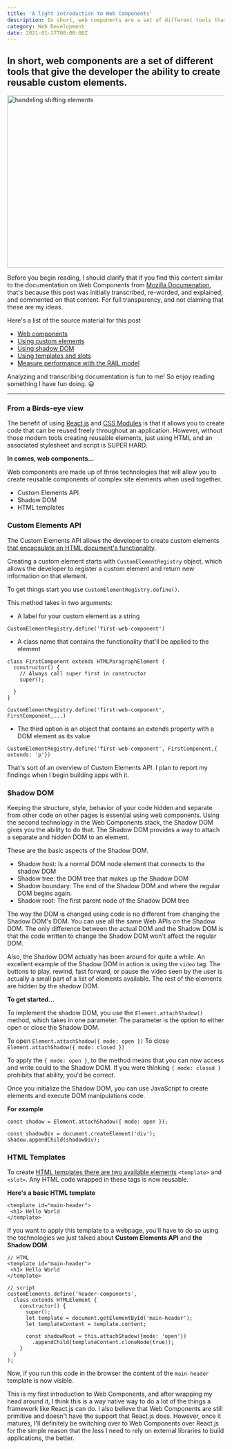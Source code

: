 ```yaml
---
title: 'A light introduction to Web Components'
description: In short, web components are a set of different tools that give the developer to ability to create custom elements that are reusable.
category: Web Development
date: 2021-01-17T00:00:00Z
---
```


## In short, web components are a set of different tools that give the developer the ability to create reusable custom elements.

<img src="/assets/images/web-components.jpg" width="600" height="400" alt="handeling shifting elements" />

Before you begin reading, I should clarify that if you find this content similar to the documentation on Web Components from [Mozilla Documenation](https://developer.mozilla.org/en-US/), that's because this post was initially transcribed, re-worded, and explained, and commented on that content. For full transparency, and not claiming that these are my ideas. 

Here's a list of the source material for this post

* [Web components](https://developer.mozilla.org/en-US/docs/Web/Web_Components)
* [Using custom elements](https://developer.mozilla.org/en-US/docs/Web/Web_Components/Using_custom_elements)
* [Using shadow DOM](https://developer.mozilla.org/en-US/docs/Web/Web_Components/Using_shadow_DOM)
* [Using templates and slots](https://developer.mozilla.org/en-US/docs/Web/Web_Components/Using_templates_and_slots)
* [Measure performance with the RAIL model](https://web.dev/rail/)

Analyzing and transcribing documentation is fun to me! So enjoy reading something I have fun doing. 😃

<hr />


### From a Birds-eye view

The benefit of using [React.js](https://reactjs.org) and [CSS Modules](https://create-react-app.dev/docs/adding-a-css-modules-stylesheet/) is that it allows you to create code that can be reused freely throughout an application. However, without those modern tools creating reusable elements, just using HTML and an associated stylesheet and script is SUPER HARD.

**In comes, web components...**

Web components are made up of three technologies that will allow you to create reusable components of complex site elements when used together.

* Custom Elements API
* Shadow DOM
* HTML templates

### Custom Elements API

The Custom Elements API allows the developer to create custom elements [that encapsulate an HTML document's functionality](https://developer.mozilla.org/en-US/docs/Web/Web_Components/Using_custom_elements).

Creating a custom element starts with ```CustomElementRegistry``` object, which allows the developer to register a custom element and return new information on that element.

To get things start you use ```CustomElementRegistry.define()```.

This method takes in two arguments:

* A label for your custom element as a string

```CustomElementRegistry.define('first-web-component')```

* A class name that contains the functionality that'll be applied to the element

```
class FirstComponent extends HTMLParagraphElement {
  constructor() {
    // Always call super first in constructor
    super();

  }
}

CustomElementRegistry.define('first-web-component', FirstComponent,...)
```
* The third option is an object that contains an extends property with a DOM element as its value 

```CustomElementRegistry.define('first-web-component', FirstComponent,{ extends: 'p'})```

That's sort of an overview of Custom Elements API. I plan to report my findings when I begin building apps with it.

### Shadow DOM

Keeping the structure, style, behavior of your code hidden and separate from other code on other pages is essential using web components. Using the second technology in the Web Components stack, the Shadow DOM gives you the ability to do that. The Shadow DOM provides a way to attach a separate and hidden DOM to an element.

These are the basic aspects of the Shadow DOM.

* Shadow host: Is a normal DOM node element that connects to the shadow DOM
* Shadow tree: the DOM tree that makes up the Shadow DOM
* Shadow boundary: The end of the Shadow DOM and where the regular DOM begins again.
* Shadow root: The first parent node of the Shadow DOM tree

The way the DOM is changed using code is no different from changing the Shadow DOM's DOM.  You can use all the same Web APIs on the Shadow DOM. The only difference between the actual DOM and the Shadow DOM is that the code written to change the Shadow DOM won't affect the regular DOM.

Also, the Shadow DOM actually has been around for quite a while. An excellent example of the Shadow DOM in action is using the ```video``` tag.  The buttons to play, rewind, fast forward, or pause the video seen by the user is actually a small part of a list of elements available. The rest of the elements are hidden by the shadow DOM.

**To get started...**

To implement the shadow DOM, you use the ```Element.attachShadow()``` method, which takes in one parameter. The parameter is the option to either open or close the Shadow DOM.

To open ```Element.attachShadow({ mode: open })```
To close ```Element.attachShadow({ mode: closed })```

To apply the ```{ mode: open }```, to the method means that you can now access and write could to the Shadow DOM. If you were thinking ```{ mode: closed }``` prohibits that ability, you'd be correct.

Once you initialize the Shadow DOM, you can use JavaScript to create elements and execute DOM manipulations code.

**For example**

```
const shadow = Element.attachShadow({ mode: open });

const shadowDiv = document.createElement('div');
shadow.appendChild(shadowDiv);
```

### HTML Templates

To create [HTML templates there are two available elements](https://developer.mozilla.org/en-US/docs/Web/Web_Components/Using_templates_and_slots) ```<template>``` and ```<slot>```. Any HTML code wrapped in these tags is now reusable.

**Here's a basic HTML template**

```
<template id="main-header">
 <h1> Hello World
</template>
```

If you want to apply this template to a webpage, you'll have to do so using the technologies we just talked about **Custom Elements API** and **the Shadow DOM**.

```
// HTML
<template id="main-header">
 <h1> Hello World
</template>

// script
customElements.define('header-components',
  class extends HTMLElement {
    constructor() {
      super();
      let template = document.getElementById('main-header');
      let templateContent = template.content;

      const shadowRoot = this.attachShadow({mode: 'open'})
        .appendChild(templateContent.cloneNode(true));
    }
  }
);
```

Now, if you run this code in the browser the content of the ```main-header``` template is now visible.

This is my first introduction to Web Components, and after wrapping my head around it, I think this is a way native way to do a lot of the things a framework like React.js can do. I also believe that Web Components are still primitive and doesn't have the support that React.js does. However, once it matures, I'll definitely be switching over to Web Components over React.js for the simple reason that the less I need to rely on external libraries to build applications, the better.